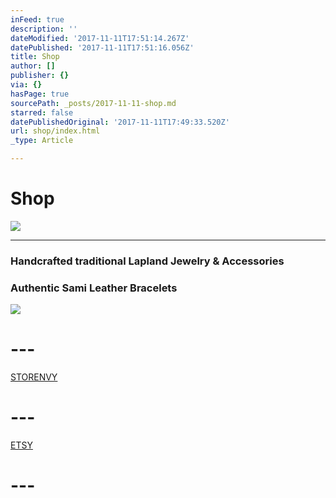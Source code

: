 ```yaml
---
inFeed: true
description: ''
dateModified: '2017-11-11T17:51:14.267Z'
datePublished: '2017-11-11T17:51:16.056Z'
title: Shop
author: []
publisher: {}
via: {}
hasPage: true
sourcePath: _posts/2017-11-11-shop.md
starred: false
datePublishedOriginal: '2017-11-11T17:49:33.520Z'
url: shop/index.html
_type: Article

---
```

# Shop
![](https://the-grid-user-content.s3-us-west-2.amazonaws.com/d968a622-2f63-4be6-a195-1b58ed7c678c.jpg)

---

### Handcrafted traditional Lapland Jewelry & Accessories

### Authentic Sami Leather Bracelets
![](https://imgflo.herokuapp.com/graph/2b2431f8e7ba7b0/2686fea57807438d25a192085299b1c2/croprotate.jpg?cropheight=170&cropwidth=360&degrees=0&input=https%3A%2F%2Fthe-grid-user-content.s3-us-west-2.amazonaws.com%2F8d1680ac-e210-4842-a4ec-94909bbf72d8.jpg&x=16&y=0)

# ---
[STORENVY][0]

# ---
[ETSY][1]

# ---

[0]: https://lgsignd.storenvy.com/
[1]: https://www.etsy.com/shop/lgsamicrafts/